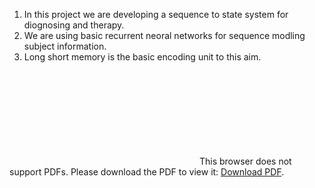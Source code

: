 1. In this project we are developing a sequence to state system for diognosing and therapy. 
2. We are using basic recurrent neoral networks for sequence modling subject information.
3. Long short memory is the basic encoding unit to this aim.
<object data="http://yoursite.com/the.pdf" type="application/pdf" width="700px" height="700px">
    <embed src="https://raw.githubusercontent.com/javiddadashkarimi/seq2subj/master/fig/lstm.svg">
        This browser does not support PDFs. Please download the PDF to view it: <a href="http://yoursite.com/the.pdf">Download PDF</a>.</p>
    </embed>
</object>
